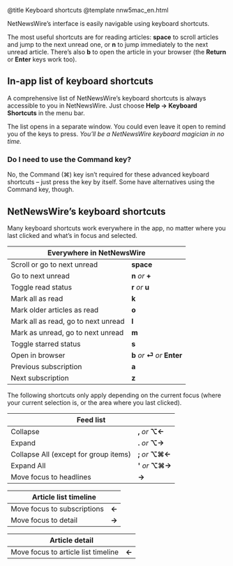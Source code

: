 @title Keyboard shortcuts
@template nnw5mac_en.html

NetNewsWire’s interface is easily navigable using keyboard shortcuts.

The most useful shortcuts are for reading articles: **space** to scroll articles and jump to the next unread one, or **n** to jump immediately to the next unread article. There’s also **b** to open the article in your browser (the **Return** or **Enter** keys work too).


In-app list of keyboard shortcuts
---------------------------------

A comprehensive list of NetNewsWire’s keyboard shortcuts is always accessible to you in NetNewsWire. Just choose **Help → Keyboard Shortcuts** in the menu bar.

The list opens in a separate window. You could even leave it open to remind you of the keys to press. *You’ll be a NetNewsWire keyboard magician in no time.*


### Do I need to use the Command key?

No, the Command (⌘) key isn’t required for these advanced keyboard shortcuts – just press the key by itself. Some have alternatives using the Command key, though.


NetNewsWire’s keyboard shortcuts
--------------------------------

Many keyboard shortcuts work everywhere in the app, no matter where you last clicked and what’s in focus and selected.


<table class="keyboard-shortcuts">
	<thead>
		<tr>
			<th colspan="2"> Everywhere in NetNewsWire </th>
		</tr>
	</thead>
	<tbody>
		<tr>
			<td> Scroll or go to next unread </td>
			<td> <strong> space </strong> </td>
		</tr>
		<tr>
			<td> Go to next unread </td>
			<td> <strong> n </strong> <em>or</em>
			     <strong> + </strong>
			</td>
		</tr>
		<tr>
			<td> Toggle read status </td>
			<td> <strong> r </strong> <em>or</em>
			     <strong> u </strong>
			</td>
		</tr>
		<tr>
			<td> Mark all as read </td>
			<td> <strong> k </strong> </td>
		</tr>
		<tr>
			<td> Mark older articles as read </td>
			<td> <strong> o </strong> </td>
		</tr>
		<tr>
			<td> Mark all as read, go to next unread </td>
			<td> <strong> l </strong> </td>
		</tr>
		<tr>
			<td> Mark as unread, go to next unread </td>
			<td> <strong> m </strong> </td>
		</tr>
		<tr>
			<td> Toggle starred status </td>
			<td> <strong> s </strong> </td>
		</tr>
		<tr>
			<td> Open in browser </td>
			<td> <strong> b     </strong> <em>or</em>
			     <strong> ⏎    </strong> <em>or</em>
			     <strong> Enter </strong>
			</td>
		</tr>
		<tr>
			<td> Previous subscription </td>
			<td> <strong> a </strong> </td>
		</tr>
		<tr>
			<td> Next subscription </td>
			<td> <strong> z </strong> </td>
		</tr>
	</tbody>
</table>

The following shortcuts only apply depending on the current focus (where your current selection is, or the area where you last clicked).

<table class="keyboard-shortcuts">
	<thead>
		<tr>
			<th colspan="2"> Feed list </th>
		</tr>
	</thead>
	<tbody>
		<tr>
			<td> Collapse </td>
			<td><strong> ,   </strong> <em>or</em>
			    <strong> ⌥← </strong>
			</td>
		</tr>
		<tr>
			<td> Expand </td>
			<td><strong> .   </strong> <em>or</em>
			    <strong> ⌥→ </strong>
			</td>
		</tr>
		<tr>
			<td> Collapse All (except for group items) </td>
			<td><strong> ;     </strong> <em>or</em>
			    <strong> ⌥⌘← </strong>
			</td>
		</tr>
		<tr>
			<td> Expand All </td>
			<td><strong> '     </strong> <em>or</em>
			    <strong> ⌥⌘→ </strong>
			</td>
		</tr>
		<tr>
			<td> Move focus to headlines </td>
			<td> <strong> → </strong> </td>
		</tr>
	</tbody>
</table>

<table class="keyboard-shortcuts">
	<thead>
		<tr>
			<th colspan="2"> Article list timeline </th>
		</tr>
	</thead>
	<tbody>
		<tr>
			<td> Move focus to subscriptions </td>
			<td> <strong> ← </strong> </td>
		</tr>
		<tr>
			<td> Move focus to detail </td>
			<td> <strong> → </strong> </td>
		</tr>
	</tbody>
</table>

<table class="keyboard-shortcuts">
	<thead>
		<tr>
			<th colspan="2"> Article detail </th>
		</tr>
	</thead>
	<tbody>
		<tr>
			<td> Move focus to article list timeline </td>
			<td> <strong> ← </strong> </td>
		</tr>
	</tbody>
</table>
